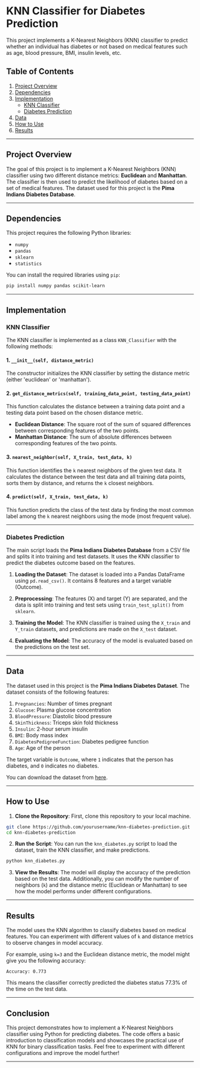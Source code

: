 # KNN Classifier for Diabetes Prediction

This project implements a K-Nearest Neighbors (KNN) classifier to predict whether an individual has diabetes or not based on medical features such as age, blood pressure, BMI, insulin levels, etc.

## Table of Contents
1. [Project Overview](#project-overview)
2. [Dependencies](#dependencies)
3. [Implementation](#implementation)
    - [KNN Classifier](#knn-classifier)
    - [Diabetes Prediction](#diabetes-prediction)
4. [Data](#data)
5. [How to Use](#how-to-use)
6. [Results](#results)

---

## Project Overview

The goal of this project is to implement a K-Nearest Neighbors (KNN) classifier using two different distance metrics: **Euclidean** and **Manhattan**. The classifier is then used to predict the likelihood of diabetes based on a set of medical features. The dataset used for this project is the **Pima Indians Diabetes Database**.

---

## Dependencies

This project requires the following Python libraries:

- `numpy`
- `pandas`
- `sklearn`
- `statistics`

You can install the required libraries using `pip`:

```bash
pip install numpy pandas scikit-learn
```

---

## Implementation

### KNN Classifier

The KNN classifier is implemented as a class `KNN_Classifier` with the following methods:

#### 1. `__init__(self, distance_metric)`
The constructor initializes the KNN classifier by setting the distance metric (either 'euclidean' or 'manhattan').

#### 2. `get_distance_metrics(self, training_data_point, testing_data_point)`
This function calculates the distance between a training data point and a testing data point based on the chosen distance metric.

- **Euclidean Distance**: The square root of the sum of squared differences between corresponding features of the two points.
- **Manhattan Distance**: The sum of absolute differences between corresponding features of the two points.

#### 3. `nearest_neighbor(self, X_train, test_data, k)`
This function identifies the `k` nearest neighbors of the given test data. It calculates the distance between the test data and all training data points, sorts them by distance, and returns the `k` closest neighbors.

#### 4. `predict(self, X_train, test_data, k)`
This function predicts the class of the test data by finding the most common label among the `k` nearest neighbors using the mode (most frequent value).

---

### Diabetes Prediction

The main script loads the **Pima Indians Diabetes Database** from a CSV file and splits it into training and test datasets. It uses the KNN classifier to predict the diabetes outcome based on the features.

1. **Loading the Dataset**: The dataset is loaded into a Pandas DataFrame using `pd.read_csv()`. It contains 8 features and a target variable (Outcome).
  
2. **Preprocessing**: The features (X) and target (Y) are separated, and the data is split into training and test sets using `train_test_split()` from `sklearn`.

3. **Training the Model**: The KNN classifier is trained using the `X_train` and `Y_train` datasets, and predictions are made on the `X_test` dataset.

4. **Evaluating the Model**: The accuracy of the model is evaluated based on the predictions on the test set.

---

## Data

The dataset used in this project is the **Pima Indians Diabetes Dataset**. The dataset consists of the following features:

1. `Pregnancies`: Number of times pregnant
2. `Glucose`: Plasma glucose concentration
3. `BloodPressure`: Diastolic blood pressure
4. `SkinThickness`: Triceps skin fold thickness
5. `Insulin`: 2-hour serum insulin
6. `BMI`: Body mass index
7. `DiabetesPedigreeFunction`: Diabetes pedigree function
8. `Age`: Age of the person

The target variable is `Outcome`, where `1` indicates that the person has diabetes, and `0` indicates no diabetes.

You can download the dataset from [here](https://raw.githubusercontent.com/jbrownlee/Datasets/master/pima-indians-diabetes.data.csv).

---

## How to Use

1. **Clone the Repository**: First, clone this repository to your local machine.

```bash
git clone https://github.com/yourusername/knn-diabetes-prediction.git
cd knn-diabetes-prediction
```

2. **Run the Script**: You can run the `knn_diabetes.py` script to load the dataset, train the KNN classifier, and make predictions.

```bash
python knn_diabetes.py
```

3. **View the Results**: The model will display the accuracy of the prediction based on the test data. Additionally, you can modify the number of neighbors (`k`) and the distance metric (Euclidean or Manhattan) to see how the model performs under different configurations.

---

## Results

The model uses the KNN algorithm to classify diabetes based on medical features. You can experiment with different values of `k` and distance metrics to observe changes in model accuracy.

For example, using `k=3` and the Euclidean distance metric, the model might give you the following accuracy:

```
Accuracy: 0.773
```

This means the classifier correctly predicted the diabetes status 77.3% of the time on the test data.

---


## Conclusion

This project demonstrates how to implement a K-Nearest Neighbors classifier using Python for predicting diabetes. The code offers a basic introduction to classification models and showcases the practical use of KNN for binary classification tasks. Feel free to experiment with different configurations and improve the model further!

---
